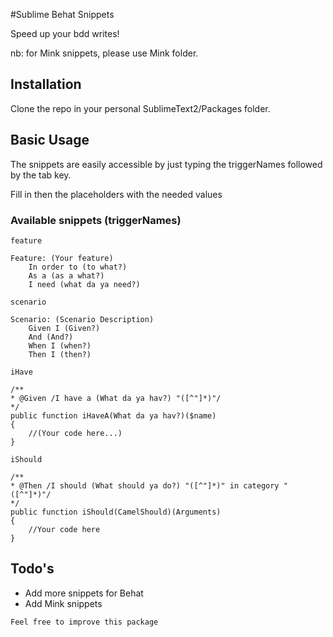 #Sublime Behat Snippets

Speed up your bdd writes!

nb: for Mink snippets, please use Mink folder.

## Installation

Clone the repo in your personal SublimeText2/Packages folder.

## Basic Usage

The snippets are easily accessible by just typing the triggerNames followed by the tab key.

Fill in then the placeholders with the needed values

### Available snippets (triggerNames)

`feature`

````
Feature: (Your feature)
	In order to (to what?)
	As a (as a what?)
	I need (what da ya need?)
````

`scenario`

````
Scenario: (Scenario Description)
	Given I (Given?)
	And (And?)
	When I (when?)
	Then I (then?)
````

`iHave`

````
/**
* @Given /I have a (What da ya hav?) "([^"]*)"/
*/
public function iHaveA(What da ya hav?)($name)
{
	//(Your code here...)
}
````

`iShould`

````
/**
* @Then /I should (What should ya do?) "([^"]*)" in category "([^"]*)"/
*/
public function iShould(CamelShould)(Arguments)
{
	//Your code here
}
````

## Todo's

* Add more snippets for Behat
* Add Mink snippets

`Feel free to improve this package`
